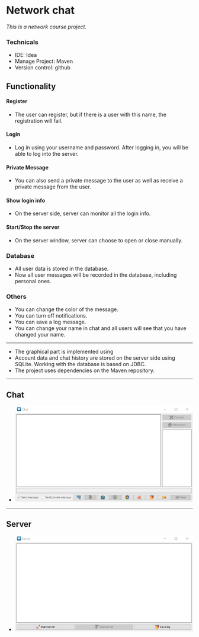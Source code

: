 # Network chat
*This is a network course project.*

### Technicals
- IDE: Idea
- Manage Project: Maven
- Version control: github

## Functionality

#### Register
- The user can register, but if there is a user with this name, the registration will fail.

#### Login
- Log in using your username and password. After logging in, you will be able to log into the server.

#### Private Message
- You can also send a private message to the user as well as receive a private message from the user.

#### Show login info
- On the server side, server can monitor all the login info.

#### Start/Stop the server
- On the server window, server can choose to open or close manually.

### Database
- All user data is stored in the database.
- Now all user messages will be recorded in the database, including personal ones.

### Others
- You can change the color of the message.
- You can turn off notifications.
- You can save a log message.
- You can change your name in chat and all users will see that you have changed your name.
___
- The graphical part is implemented using
- Account data and chat history are stored on the server side using SQLite. Working with the database is based on JDBC.
- The project uses dependencies on the Maven repository.
---

## Chat
- ![Chat](src/resource/images/Chat.jpg)

---

## Server
- ![Server](src/resource/images/Server.jpg)

